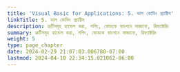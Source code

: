 ```yaml
---
title: 'Visual Basic for Applications: 5. ভাল কোডিং প্র্যাক্টিস'
linkTitle: 5. ভাল কোডিং প্র্যাক্টিস
description: ত্রুটিসমূহ হ্যান্ডেল করা, লগিং, কোডকে ফাংশনে সাজানো, রিফ্যাক্টরিং
summary: ত্রুটিসমূহ হ্যান্ডেল করা, লগিং, কোডকে ফাংশনে সাজানো, রিফ্যাক্টরিং
weight: 5
type: page_chapter
date: 2024-02-29 21:07:03.006780-07:00
lastmod: 2024-04-10 22:34:15.021062-06:00
---
```

